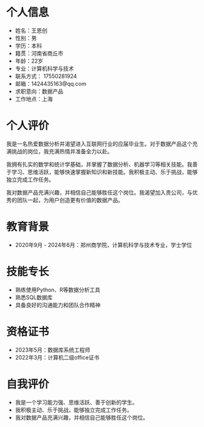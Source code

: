 # 个人信息
- 姓名：王恩创
- 性别：男
- 学历：本科
- 籍贯：河南省商丘市
- 年龄：22岁
- 专业：计算机科学与技术
- 联系方式： 17550281924
- 邮箱：1424435163@qq\.com
- 求职意向：数据产品
- 工作地点：上海
# 个人评价
我是一名热爱数据分析并渴望进入互联网行业的应届毕业生。对于数据产品这个充满挑战的岗位，我充满热情并准备全力以赴。

我拥有扎实的数学和统计学基础，并掌握了数据分析、机器学习等相关技能。我善于学习、思维活跃，能够快速掌握新知识和新技能。我积极主动、乐于挑战，能够独立完成工作任务。

我对数据产品充满兴趣，并相信自己能够胜任这个岗位。我渴望加入贵公司，与优秀的团队一起，为用户创造更有价值的数据产品。
# 教育背景
- 2020年9月 - 2024年6月：郑州商学院，计算机科学与技术专业，学士学位
# 技能专长
- 熟练使用Python、R等数据分析工具
- 熟悉SQL数据库
- 具备良好的沟通能力和团队合作精神
# 资格证书
- 2023年5月：数据库系统工程师
- 2022年3月：计算机二级office证书
# 自我评价
- 我是一个学习能力强、思维活跃、善于创新的学生。
- 我积极主动、乐于挑战，能够独立完成工作任务。
- 我对数据产品充满兴趣，并相信自己能够胜任这个岗位。
